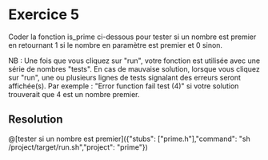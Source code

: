 # Exercice 5

Coder la fonction is_prime ci-dessous pour tester si un nombre est premier en retournant 1 si le nombre en paramètre est premier et 0 sinon.

NB : Une fois que vous cliquez sur "run", votre fonction est utilisée avec une série de nombres "tests". En cas de mauvaise solution, lorsque vous cliquez sur "run", une ou plusieurs lignes de tests signalant des erreurs seront affichée(s). Par exemple : "Error function fail test (4)" si votre solution trouverait que 4 est un nombre premier.

## Resolution

@[tester si un nombre est premier]({"stubs": ["prime.h"],"command": "sh /project/target/run.sh","project": "prime"})